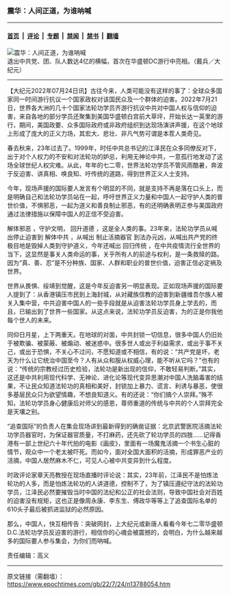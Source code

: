 ### 震华：人间正道，为谁呐喊

---

#### [首页](../../../..?n13788054) &nbsp;|&nbsp; [评论](../../../../../epoch-comment?n13788054) &nbsp;|&nbsp; [专题](../../../../../epoch-special?n13788054) &nbsp;|&nbsp; [禁闻](../../../../../epoch-news?n13788054) &nbsp;|&nbsp; [禁书](../../../../../books?n13788054) &nbsp;|&nbsp; [翻墙](https://github.com/gfw-breaker/nogfw/blob/master/README.md?n13788054)


<div><img alt="震华：人间正道，为谁呐喊" class="attachment-djy_600_400 size-djy_600_400 wp-post-image" src="https://i.epochtimes.com/assets/uploads/2022/07/id13788057-eeaddfacdb623143c955d20ddb5bf08e-1-600x400.jpeg"/>
<div class="caption">
 退出中共党、团、队人数达4亿的横幅，首次在华盛顿DC游行中亮相。（戴兵／大纪元）
</div></div><hr/><div class="post_content" id="artbody" itemprop="articleBody">
 <!-- article content begin -->
 <p>
  【大纪元2022年07月24日讯】古往今来，人类可能没有这样的事了：全球众多国家同一时间游行抗议一个国家政权对该国民众及一个群体的迫害。2022年7月21日，世界各大洲的几十个国家法轮功学员齐游行抗议中共对中国人权与信仰的迫害，来自各地的部分学员还聚集到美国华盛顿白宫前大草坪，开始长达一英里的游行，期间，美国政要、众多国际政府或非政府组织到达现场演讲声援，在这个地球上形成了庞大的正义力场，其宏大、悲壮、非凡气势可谓是本茬人类奇见。
 </p>
 <p>
  春去秋来，23年过去了。1999年，时任中共总书记的江泽民在众多同僚反对下，出于对个人权力的不安和对法轮功的妒忌，利用无神论中共，一意孤行地发动了这场全球世纪人权灾难。从此，年年的七二零，世界法轮功学员不管风雨酷暑，奔波于反迫害、讲真相、唤良知、吁传统的道路，得到世界正义人士支持。
 </p>
 <p>
  今年，现场声援的国际要人发言有个明显的不同，就是支持不再是落在口头上，而是明确自己和法轮功学员站在一起，呼吁世界正义力量和中国人一起守护人类的普世价值，不惧邪恶，一起为道义和善良制止邪恶，有的还明确表明正参与美国政府通过法律措施以保障中国人的正信不受迫害。
 </p>
 <p>
  <ok href="https://www.epochtimes.com/gb/tag/%E8%A7%A3%E4%BD%93%E9%82%AA%E6%81%B6.html">
   解体邪恶
  </ok>
  ，守护文明，
  <ok href="https://www.epochtimes.com/gb/tag/%E5%9B%9E%E5%8D%87%E9%81%93%E5%BE%B7.html">
   回升道德
  </ok>
  ，这是全人类的事。23年来，法轮功学员从喊出停止迫害到
  <ok href="https://www.epochtimes.com/gb/tag/%E8%A7%A3%E4%BD%93%E4%B8%AD%E5%85%B1.html">
   解体中共
  </ok>
  ，从喊出
  <ok href="https://www.epochtimes.com/gb/tag/%E5%88%B6%E6%AD%A2%E6%B4%BB%E6%91%98%E5%99%A8%E5%AE%98.html">
   制止活摘器官
  </ok>
  到法办元凶，从喊出共产党的终极目地是毁掉人类到守护道义，今年还喊出
  <ok href="https://www.epochtimes.com/gb/tag/%E5%9B%9E%E5%BD%92%E4%BC%A0%E7%BB%9F.html">
   回归传统
  </ok>
  ，在中共疫情流行全世界的当下，这显然是事关人类命运的事，关乎所有人的前途与权利，是一条救赎的路。因为“真、善、忍”是不分种族、国家、人群和职业的普世价值，迫害正信必定祸及世界。
 </p>
 <p>
  世界从畏惧、绥靖到觉醒，这是今年反迫害另一明显表现。正如现场声援的国际要人提到了：从香港镇压市民到上海封城，从对藏族信教的迫害到新疆维吾尔族人被关入集中营，中共迫害中国人的一些手段就是从迫害法轮功学员身上学去的，而且，已输出到了世界一些国家。从这点来说，法轮功学员反迫害，为的正是你我他每个世人的未来。
 </p>
 <p>
  同仰日月星，上下两重天。在地球的对面，中共封锁一切信息，很多中国人仍旧处于被欺骗、被蒙蔽、被煽动、被迷惑中。很多世人或出于利益需求，或出于事不关己，或出于恐惧，不关心不过问，不愿知道或不相信，有的说：“共产党是坏，老天为什么让它统治中国至今？人有从众和服从权威心理，能不听从它吗？”也有的说：“传统的宗教经过历史检验，法轮功是新出现的信仰，不敢轻易判断。”其实，这还是中共利用现代科学、无神论、进化论等现代变异思潮对中国人洗脑毒害的结果，不让民众知道法轮功的真相和美好，封锁加上暴力、谎言、利诱与暴恶，使很多基层民众只为欲望情趣，不想良知道义。有的还说：“你们搞个人崇拜。”殊不知，法轮功学员身心健康后对师父的感恩，尊师重道的传统与中共的个人崇拜完全是天壤之别。
 </p>
 <p>
  “追查国际”的负责人在集会现场讲到最新得到的确凿证据：北京武警医院活摘法轮功学员器官时，为保证器官质量，不打麻药，还先砍了轮功学员的四肢……记得香港有一部上世纪六十年代拍的电影《画皮》，里面有一场魔鬼活摘一个书生心脏的情节，观众中一个老太被吓死。而如今，面对全国大面积的活摘，形成罪恶产业的活摘，中国人居然麻木不仁，可见人心被中共变异到什么程度。
 </p>
 <p>
  时政评论家章天亮教授在现场直播时评论说：其实，23年前，江泽民不是怕炼法轮功的人多，而是怕炼法轮功的人讲道德，控制不了，为了镇压遵纪守法的法轮功学员，江泽民必然要摧毁当时中国的法纪和公正的社会法则，导致中国社会对百姓的迫害没有规矩，这也正是像周永康、李东生、傅政华等等上了追查国际名单的610头子最后被抓进监狱的必然原因。
 </p>
 <p>
  那么，中国人，快互相传告：突破网封，上大纪元或新唐人看看今年七二零华盛顿D.C.法轮功学员反迫害的游行，相信你的心魂会被震撼的，会明白，为什么越来越多的国际要人参与集会，为你们而呐喊。
 </p>
 <p>
  责任编辑：高义
 </p>
 <!-- article content end -->
 <div id="below_article_ad">
 </div>
</div>


---

原文链接（需翻墙）：https://www.epochtimes.com/gb/22/7/24/n13788054.htm